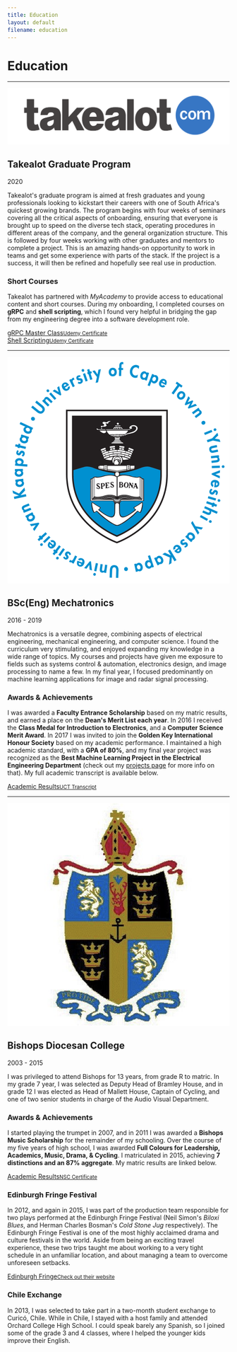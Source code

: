 ```yaml
---
title: Education
layout: default
filename: education
--- 
```

<h1>Education</h1>

<hr>

<img class="icon" src="resources/takealot_icon.png" alt="Takealot Logo">
<h2>Takealot Graduate Program</h2>
<p class="subtitle">2020</p>
<p>
  Takealot's graduate program is aimed at fresh graduates and young professionals looking to kickstart their careers with one of South Africa's quickest growing brands. The program begins with four weeks of seminars covering all the critical aspects of onboarding, ensuring that everyone is brought up to speed on the diverse tech stack, operating procedures in different areas of the company, and the general organization structure. This is followed by four weeks working with other graduates and mentors to complete a project. This is an amazing hands-on opportunity to work in teams and get some experience with parts of the stack. If the project is a success, it will then be refined and hopefully see real use in production.
</p>
<h3>Short Courses</h3>
<p>
  Takealot has partnered with <i>MyAcademy</i> to provide access to educational content and short courses. During my onboarding, I completed courses on <b>gRPC</b> and <b>shell scripting</b>, which I found very helpful in bridging the gap from my engineering degree into a software development role.
  <div class="linkbox">
    <div class="innerleft">
      <a href="resources/gRPCMasterClass_Certificate.pdf" target="_blank">gRPC Master Class<small>Udemy Certificate</small></a>
    </div>
    <div class="innerright">
      <a href="resources/ShellScripting_Certificate.pdf" target="_blank">Shell Scripting<small>Udemy Certificate</small></a>
    </div>
  </div>
</p>

<hr>

<img class="icon" src="resources/uct_icon.png" alt="UCT Logo">
<h2>BSc(Eng) Mechatronics</h2>
<p class="subtitle">2016 - 2019</p>
<p>
  Mechatronics is a versatile degree, combining aspects of electrical engineering, mechanical engineering, and computer science. I found the curriculum very stimulating, and enjoyed expanding my knowledge in a wide range of topics. My courses and projects have given me exposure to fields such as systems control & automation, electronics design, and image processing to name a few. In my final year, I focused predominantly on machine learning applications for image and radar signal processing.
</p>
<h3>Awards & Achievements</h3>
<p>
  I was awarded a <b>Faculty Entrance Scholarship</b> based on my matric results, and earned a place on the <b>Dean's Merit List each year</b>. In 2016 I received the <b>Class Medal for Introduction to Electronics</b>, and a <b>Computer Science Merit Award</b>. In 2017 I was invited to join the <b>Golden Key International Honour Society</b> based on my academic performance. I maintained a high academic standard, with a <b>GPA of 80%</b>, and my final year project was recognized as the <b>Best Machine Learning Project in the Electrical Engineering Department</b> (check out my <a href="projects">projects page</a> for more info on that). My full academic transcript is available below.
</p>
<div class="linkbox">
  <a href="resources/UCT_Transcript_StefanDominicus.pdf" target="_blank">Academic Results<small>UCT Transcript</small></a>
</div>

<hr>

<img class="icon" src="resources/bishops_icon.png" alt="Bishops Diocesan College Logo">
<h2>Bishops Diocesan College</h2>
<p class="subtitle">2003 - 2015</p>
<p>
  I was privileged to attend Bishops for 13 years, from grade R to matric. In my grade 7 year, I was selected as Deputy Head of Bramley House, and in grade 12 I was elected as Head of Mallett House, Captain of Cycling, and one of two senior students in charge of the Audio Visual Department.
</p>
<h3>Awards & Achievements</h3>
<p>
  I started playing the trumpet in 2007, and in 2011 I was awarded a <b>Bishops Music Scholarship</b> for the remainder of my schooling. Over the course of my five years of high school, I was awarded <b>Full Colours for Leadership, Academics, Music, Drama, & Cycling</b>. I matriculated in 2015, achieving <b>7 distinctions and an 87% aggregate</b>. My matric results are linked below.
</p>
<div class="linkbox">
  <a href="resources/MatricCertificate_StefanDominicus.pdf" target="_blank">Academic Results<small>NSC Certificate</small></a>
</div>

<h3>Edinburgh Fringe Festival</h3>
<p>
  In 2012, and again in 2015, I was part of the production team responsible for two plays performed at the Edinburgh Fringe Festival (Neil Simon's <i>Biloxi Blues</i>, and Herman Charles Bosman's <i>Cold Stone Jug</i> respectively). The Edinburgh Fringe Festival is one of the most highly acclaimed drama and culture festivals in the world. Aside from being an exciting travel experience, these two trips taught me about working to a very tight schedule in an unfamiliar location, and about managing a team to overcome unforeseen setbacks.
</p>
<div class="linkbox">
  <a href="https://www.edfringe.com" target="_blank">Edinburgh Fringe<small>Check out their website</small></a>
</div>

<h3>Chile Exchange</h3>
<p>
  In 2013, I was selected to take part in a two-month student exchange to Curicó, Chile. While in Chile, I stayed with a host family and attended Orchard College High School. I could speak barely any Spanish, so I joined some of the grade 3 and 4 classes, where I helped the younger kids improve their English.
</p>
